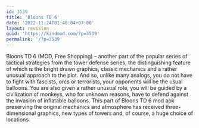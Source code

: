 ```yaml
---
id: 3539
title: 'Bloons TD 6'
date: '2022-11-24T01:40:04+07:00'
layout: revision
guid: 'https://kindmod.com/?p=3539'
permalink: '/?p=3539'
---
```


Bloons TD 6 (MOD, Free Shopping) – another part of the popular series of tactical strategies from the tower defense series, the distinguishing feature of which is the bright drawn graphics, classic mechanics and a rather unusual approach to the plot. And so, unlike many analogs, you do not have to fight with fascists, orcs or terrorists, your opponents will be the usual balloons. You are also given a rather unusual role, you will be guided by a civilization of monkeys, who for unknown reasons, have to defend against the invasion of inflatable balloons. This part of Bloons TD 6 mod apk preserving the original mechanics and atmosphere has received three-dimensional graphics, new types of towers and, of course, a huge choice of locations.